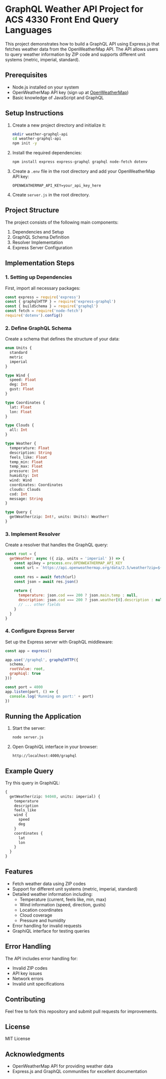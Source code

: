 # GraphQL Weather API Project for ACS 4330 Front End Query Languages

This project demonstrates how to build a GraphQL API using Express.js that fetches weather data from the OpenWeatherMap API. The API allows users to query weather information by ZIP code and supports different unit systems (metric, imperial, standard).

## Prerequisites

- Node.js installed on your system
- OpenWeatherMap API key (sign up at [OpenWeatherMap](https://openweathermap.org/api))
- Basic knowledge of JavaScript and GraphQL

## Setup Instructions

1. Create a new project directory and initialize it:
   ```bash
   mkdir weather-graphql-api
   cd weather-graphql-api
   npm init -y
   ```

2. Install the required dependencies:
   ```bash
   npm install express express-graphql graphql node-fetch dotenv
   ```

3. Create a `.env` file in the root directory and add your OpenWeatherMap API key:
   ```
   OPENWEATHERMAP_API_KEY=your_api_key_here
   ```

4. Create `server.js` in the root directory.

## Project Structure

The project consists of the following main components:

1. Dependencies and Setup
2. GraphQL Schema Definition
3. Resolver Implementation
4. Express Server Configuration

## Implementation Steps

### 1. Setting up Dependencies

First, import all necessary packages:

```javascript
const express = require('express')
const { graphqlHTTP } = require('express-graphql')
const { buildSchema } = require('graphql')
const fetch = require('node-fetch')
require('dotenv').config()
```

### 2. Define GraphQL Schema

Create a schema that defines the structure of your data:

```graphql
enum Units {
  standard
  metric
  imperial
}

type Wind {
  speed: Float
  deg: Int
  gust: Float
}

type Coordinates {
  lat: Float
  lon: Float
}

type Clouds {
  all: Int
}

type Weather {
  temperature: Float
  description: String
  feels_like: Float
  temp_min: Float
  temp_max: Float
  pressure: Int
  humidity: Int
  wind: Wind
  coordinates: Coordinates
  clouds: Clouds
  cod: Int
  message: String
}

type Query {
  getWeather(zip: Int!, units: Units): Weather!
}
```

### 3. Implement Resolver

Create a resolver that handles the GraphQL query:

```javascript
const root = {
  getWeather: async ({ zip, units = 'imperial' }) => {
    const apikey = process.env.OPENWEATHERMAP_API_KEY
    const url = `https://api.openweathermap.org/data/2.5/weather?zip=${zip}&appid=${apikey}&units=${units}`
    
    const res = await fetch(url)
    const json = await res.json()
    
    return {
      temperature: json.cod === 200 ? json.main.temp : null,
      description: json.cod === 200 ? json.weather[0].description : null,
      // ... other fields
    }
  }
}
```

### 4. Configure Express Server

Set up the Express server with GraphQL middleware:

```javascript
const app = express()

app.use('/graphql', graphqlHTTP({
  schema,
  rootValue: root,
  graphiql: true
}))

const port = 4000
app.listen(port, () => {
  console.log('Running on port:' + port)
})
```

## Running the Application

1. Start the server:
   ```bash
   node server.js
   ```

2. Open GraphiQL interface in your browser:
   ```
   http://localhost:4000/graphql
   ```

## Example Query

Try this query in GraphiQL:

```graphql
{
  getWeather(zip: 94040, units: imperial) {
    temperature
    description
    feels_like
    wind {
      speed
      deg
    }
    coordinates {
      lat
      lon
    }
  }
}
```

## Features

- Fetch weather data using ZIP codes
- Support for different unit systems (metric, imperial, standard)
- Detailed weather information including:
  - Temperature (current, feels like, min, max)
  - Wind information (speed, direction, gusts)
  - Location coordinates
  - Cloud coverage
  - Pressure and humidity
- Error handling for invalid requests
- GraphiQL interface for testing queries

## Error Handling

The API includes error handling for:
- Invalid ZIP codes
- API key issues
- Network errors
- Invalid unit specifications

## Contributing

Feel free to fork this repository and submit pull requests for improvements.

## License

MIT License

## Acknowledgments

- OpenWeatherMap API for providing weather data
- Express.js and GraphQL communities for excellent documentation
